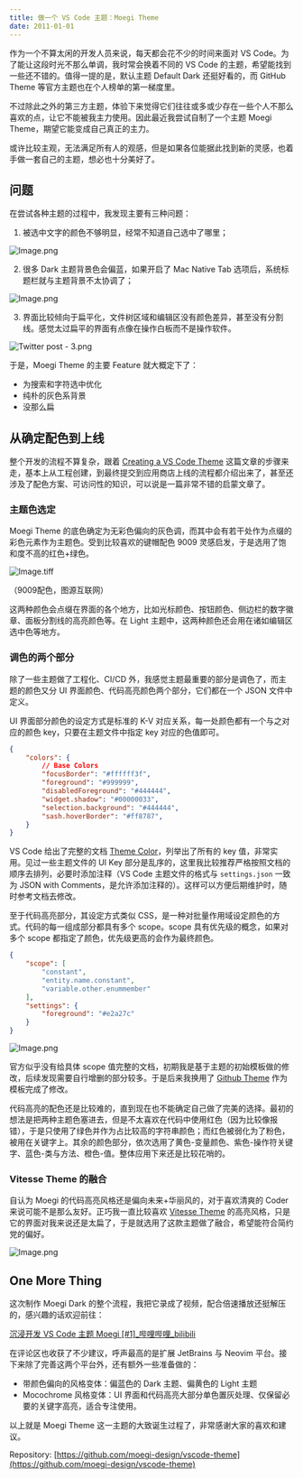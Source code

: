 ```yaml
---
title: 做一个 VS Code 主题：Moegi Theme
date: 2011-01-01
---
```


作为一个不算太闲的开发人员来说，每天都会花不少的时间来面对 VS Code。为了能让这段时光不那么单调，我时常会换着不同的 VS Code 的主题，希望能找到一些还不错的。值得一提的是，默认主题 Default Dark 还挺好看的，而 GitHub Theme 等官方主题也在个人榜单的第一梯度里。

不过除此之外的第三方主题，体验下来觉得它们往往或多或少存在一些个人不那么喜欢的点，让它不能被我主力使用。因此最近我尝试自制了一个主题 Moegi Theme，期望它能变成自己真正的主力。

或许比较主观，无法满足所有人的观感，但是如果各位能据此找到新的灵感，也着手做一套自己的主题，想必也十分美好了。

## 问题

在尝试各种主题的过程中，我发现主要有三种问题：

1. 被选中文字的颜色不够明显，经常不知道自己选中了哪里；

![Image.png](https://res.craft.do/user/full/bb2867d0-93e5-6d95-5ba7-773f4a201293/doc/97908D56-99BD-4811-B861-52E06784F6F1/4F28753C-BBF2-48F0-A238-F03749595399_2/v2TCmUulVXlulEV3Z5pWpyvVDYcyCUoVZkITPgQu0JAz/Image.png)

2. 很多 Dark 主题背景色会偏蓝，如果开启了 Mac Native Tab 选项后，系统标题栏就与主题背景不太协调了；

![Image.png](https://res.craft.do/user/full/bb2867d0-93e5-6d95-5ba7-773f4a201293/doc/97908D56-99BD-4811-B861-52E06784F6F1/DD781A15-4422-4C2D-B374-CA07A617841E_2/2DMKF13OSWj2SBrmUYaRIxvyHzWUKbkODUTMf3wcx84z/Image.png)

3. 界面比较倾向于扁平化，文件树区域和编辑区没有颜色差异，甚至没有分割线。感觉太过扁平的界面有点像在操作白板而不是操作软件。

![Twitter post - 3.png](https://res.craft.do/user/full/bb2867d0-93e5-6d95-5ba7-773f4a201293/doc/97908D56-99BD-4811-B861-52E06784F6F1/D133E4CA-CB0E-46BA-9D9A-A616C256572A_2/UbxQlynGEPTckwkaQBEeO9IKdTKIgLlqFGzoZUtYOnsz/Twitter%20post%20-%203.png)

于是，Moegi Theme 的主要 Feature 就大概定下了：

- 为搜索和字符选中优化
- 纯朴的灰色系背景
- 没那么扁

## 从确定配色到上线

整个开发的流程不算复杂，跟着 [Creating a VS Code Theme](https://css-tricks.com/creating-a-vs-code-theme/) 这篇文章的步骤来走，基本上从工程创建，到最终提交到应用商店上线的流程都介绍出来了，甚至还涉及了配色方案、可访问性的知识，可以说是一篇非常不错的启蒙文章了。

### 主题色选定

Moegi Theme 的底色确定为无彩色偏向的灰色调，而其中会有若干处作为点缀的彩色元素作为主题色。受到比较喜欢的键帽配色 9009 灵感启发，于是选用了饱和度不高的红色+绿色。

![Image.tiff](https://res.craft.do/user/full/bb2867d0-93e5-6d95-5ba7-773f4a201293/doc/97908D56-99BD-4811-B861-52E06784F6F1/DA438320-EB0A-412A-9175-D184793A137D_2/YINBteucYJNO2KOxh9i5yN3YfKbUtMcTn5rNRZwcroQz/Image.tiff)

（9009配色，图源互联网）

这两种颜色会点缀在界面的各个地方，比如光标颜色、按钮颜色、侧边栏的数字徽章、面板分割线的高亮颜色等。在 Light 主题中，这两种颜色还会用在诸如编辑区选中色等地方。

### 调色的两个部分

除了一些主题做了工程化、CI/CD 外，我感觉主题最重要的部分是调色了，而主题的颜色又分 UI 界面颜色、代码高亮颜色两个部分，它们都在一个 JSON 文件中定义。

UI 界面部分颜色的设定方式是标准的 K-V 对应关系，每一处颜色都有一个与之对应的颜色 key，只要在主题文件中指定 key 对应的色值即可。

```json
{
	"colors": {
		// Base Colors
		"focusBorder": "#ffffff3f",
		"foreground": "#999999",
		"disabledForeground": "#444444",
		"widget.shadow": "#00000033",
		"selection.background": "#444444",
		"sash.hoverBorder": "#ff8787",
	}
}
```

VS Code 给出了完整的文档 [Theme Color](https://code.visualstudio.com/api/references/theme-color)，列举出了所有的 key 值，非常实用。见过一些主题文件的 UI Key 部分是乱序的，这里我比较推荐严格按照文档的顺序去排列，必要时添加注释（VS Code 主题文件的格式与 `settings.json` 一致为 JSON with Comments，是允许添加注释的）。这样可以方便后期维护时，随时参考文档去修改。

至于代码高亮部分，其设定方式类似 CSS，是一种对批量作用域设定颜色的方式。代码的每一组成部分都具有多个 scope。scope 具有优先级的概念，如果对多个 scope 都指定了颜色，优先级更高的会作为最终颜色。

```json
{
	"scope": [
		"constant",
		"entity.name.constant",
		"variable.other.enummember"
	],
	"settings": {
		"foreground": "#e2a27c"
	}
}
```

![Image.png](https://res.craft.do/user/full/bb2867d0-93e5-6d95-5ba7-773f4a201293/doc/97908D56-99BD-4811-B861-52E06784F6F1/848B52F6-B165-4DC5-B462-9CFEF7D6E18F_2/E7qijYLM74Cc5mKOjpqg36uOogQEDzW3osynGjA0F8Ez/Image.png)

官方似乎没有给具体 scope 值完整的文档，初期我是基于主题的初始模板做的修改，后续发现需要自行增删的部分较多。于是后来我换用了 [Github Theme](https://github.com/primer/github-vscode-theme) 作为模板完成了修改。

代码高亮的配色还是比较难的，直到现在也不能确定自己做了完美的选择。最初的想法是把两种主题色塞进去，但是不太喜欢在代码中使用红色（因为比较像报错），于是只使用了绿色并作为占比较高的字符串颜色；而红色被弱化为了粉色，被用在关键字上。其余的颜色部分，依次选用了黄色-变量颜色、紫色-操作符关键字、蓝色-类与方法、橙色-值。整体应用下来还是比较花哨的。

### Vitesse Theme 的融合

自认为 Moegi 的代码高亮风格还是偏向未来+华丽风的，对于喜欢清爽的 Coder 来说可能不是那么友好。正巧我一直比较喜欢 [Vitesse Theme](https://github.com/antfu/vscode-theme-vitesse) 的高亮风格，只是它的界面对我来说还是太扁了，于是就选用了这款主题做了融合，希望能符合简约党的偏好。

![Image.png](https://res.craft.do/user/full/bb2867d0-93e5-6d95-5ba7-773f4a201293/doc/97908D56-99BD-4811-B861-52E06784F6F1/5E3B41C9-EB24-407D-9C4F-E9C4195FD00C_2/1UpyNwwIbASAnJyx4HcQhaOHwswLo6IO9xqZACA7jgAz/Image.png)

## One More Thing

这次制作 Moegi Dark 的整个流程，我把它录成了视频，配合倍速播放还挺解压的，感兴趣的话欢迎前往：

[沉浸开发 VS Code 主题 Moegi [#1]_哔哩哔哩_bilibili](https://www.bilibili.com/video/BV1NR4y1X7de/?spm_id_from=333.999.0.0)

在评论区也收获了不少建议，呼声最高的是扩展 JetBrains 与 Neovim 平台。接下来除了完善这两个平台外，还有额外一些准备做的：

- 带颜色偏向的风格变体：偏蓝色的 Dark 主题、偏黄色的 Light 主题
- Mocochrome 风格变体：UI 界面和代码高亮大部分单色置灰处理、仅保留必要的关键字高亮，适合专注使用。

以上就是 Moegi Theme 这一主题的大致诞生过程了，非常感谢大家的喜欢和建议。

Repository: [https://github.com/moegi-design/vscode-theme](https://github.com/moegi-design/vscode-theme)

